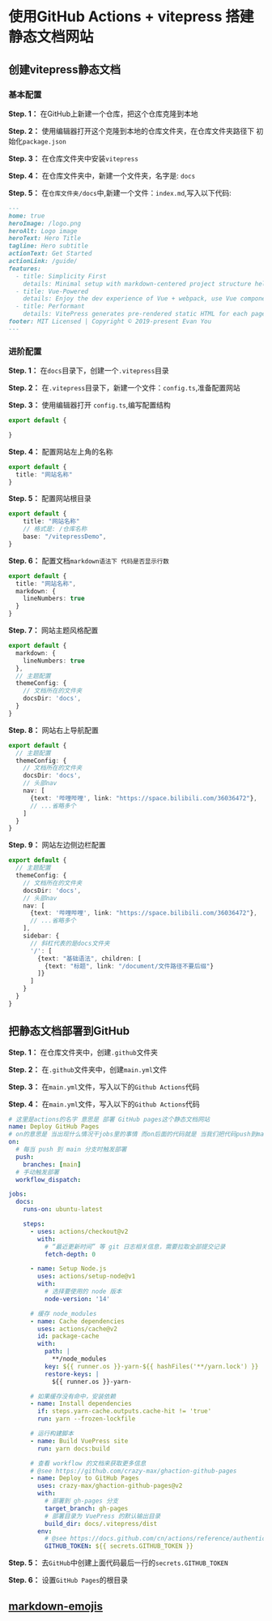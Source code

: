 # 使用GitHub Actions + vitepress 搭建静态文档网站
## 创建vitepress静态文档

### 基本配置

**Step. 1：** 在GitHub上新建一个仓库，把这个仓库克隆到本地

**Step. 2：** 使用编辑器打开这个克隆到本地的仓库文件夹，在仓库文件夹路径下 初始化`package.json`

**Step. 3：** 在仓库文件夹中安装`vitepress`

**Step. 4：** 在仓库文件夹中，新建一个文件夹，名字是: `docs`

**Step. 5：** 在`仓库文件夹/docs`中,新建一个文件：`index.md`,写入以下代码:

```md
---
home: true
heroImage: /logo.png
heroAlt: Logo image
heroText: Hero Title
tagline: Hero subtitle
actionText: Get Started
actionLink: /guide/
features:
  - title: Simplicity First
    details: Minimal setup with markdown-centered project structure helps you focus on writing.
  - title: Vue-Powered
    details: Enjoy the dev experience of Vue + webpack, use Vue components in markdown, and develop custom themes with Vue.
  - title: Performant
    details: VitePress generates pre-rendered static HTML for each page, and runs as an SPA once a page is loaded.
footer: MIT Licensed | Copyright © 2019-present Evan You
---
```

### 进阶配置

**Step. 1：** 在`docs`目录下，创建一个`.vitepress`目录

**Step. 2：** 在`.vitepress`目录下，新建一个文件：`config.ts`,准备配置网站

**Step. 3：** 使用编辑器打开 `config.ts`,编写配置结构

```ts
export default {

}
```

**Step. 4：** 配置网站左上角的名称

```ts
export default {
  title: "网站名称"
}
```

**Step. 5：** 配置网站根目录

```ts
export default {
    title: "网站名称"
    // 格式是: /仓库名称
    base: "/vitepressDemo",
}
```

**Step. 6：** 配置文档`markdown语法下 代码是否显示行数`

```ts
export default {
  title: "网站名称",
  markdown: {
    lineNumbers: true
  }
}
```

**Step. 7：** 网站主题风格配置

```ts
export default {
  markdown: {
    lineNumbers: true
  },
  // 主题配置
  themeConfig: {
    // 文档所在的文件夹
    docsDir: 'docs',
  }
}
```

**Step. 8：** 网站右上导航配置

```ts
export default {
  // 主题配置
  themeConfig: {
    // 文档所在的文件夹
    docsDir: 'docs',
    // 头部nav
    nav: [
      {text: '哔哩哔哩', link: "https://space.bilibili.com/36036472"},
      // ...省略多个
    ]
  }
}
```

**Step. 9：** 网站左边侧边栏配置

```ts
export default {
  // 主题配置
  themeConfig: {
    // 文档所在的文件夹
    docsDir: 'docs',
    // 头部nav
    nav: [
      {text: '哔哩哔哩', link: "https://space.bilibili.com/36036472"},
      // ...省略多个
    ],
    sidebar: {
      // 斜杠代表的是docs文件夹
      '/': [
        {text: "基础语法", children: [
          {text: "标题", link: "/document/文件路径不要后缀"}
        ]}
      ]
    }
  }
}
```

## 把静态文档部署到GitHub

**Step. 1：** 在仓库文件夹中，创建`.github`文件夹

**Step. 2：** 在`.github`文件夹中，创建`main.yml`文件

**Step. 3：** 在`main.yml`文件，写入以下的`Github Actions`代码

**Step. 4：** 在`main.yml`文件，写入以下的`Github Actions`代码

```yml
# 这里是actions的名字 意思是 部署 GitHub pages这个静态文档网站
name: Deploy GitHub Pages
# on的意思是 当出现什么情况干jobs里的事情 而on后面的代码就是 当我们把代码push到main分支的时候 让githubactions去做jobs中的事情
on:
  # 每当 push 到 main 分支时触发部署
  push:
    branches: [main]
  # 手动触发部署
  workflow_dispatch:

jobs:
  docs:
    runs-on: ubuntu-latest

    steps:
      - uses: actions/checkout@v2
        with:
          # “最近更新时间” 等 git 日志相关信息，需要拉取全部提交记录
          fetch-depth: 0

      - name: Setup Node.js
        uses: actions/setup-node@v1
        with:
          # 选择要使用的 node 版本
          node-version: '14'

      # 缓存 node_modules
      - name: Cache dependencies
        uses: actions/cache@v2
        id: package-cache
        with:
          path: |
            **/node_modules
          key: ${{ runner.os }}-yarn-${{ hashFiles('**/yarn.lock') }}
          restore-keys: |
            ${{ runner.os }}-yarn-

      # 如果缓存没有命中，安装依赖
      - name: Install dependencies
        if: steps.yarn-cache.outputs.cache-hit != 'true'
        run: yarn --frozen-lockfile

      # 运行构建脚本
      - name: Build VuePress site
        run: yarn docs:build

      # 查看 workflow 的文档来获取更多信息
      # @see https://github.com/crazy-max/ghaction-github-pages
      - name: Deploy to GitHub Pages
        uses: crazy-max/ghaction-github-pages@v2
        with:
          # 部署到 gh-pages 分支
          target_branch: gh-pages
          # 部署目录为 VuePress 的默认输出目录
          build_dir: docs/.vitepress/dist 
        env:
          # @see https://docs.github.com/cn/actions/reference/authentication-in-a-workflow#about-the-github_token-secret
          GITHUB_TOKEN: ${{ secrets.GITHUB_TOKEN }}
```

**Step. 5：** 去`GitHub`中创建上面代码最后一行的`secrets.GITHUB_TOKEN`


**Step. 6：** 设置`GitHub Pages`的根目录

## [markdown-emojis](https://github.com/markdown-templates/markdown-emojis)
